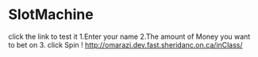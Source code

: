 # SlotMachine
click the link to test it 
1.Enter your name
2.The amount of Money you want to bet on 
3. click Spin ! 
http://omarazi.dev.fast.sheridanc.on.ca/inClass/
